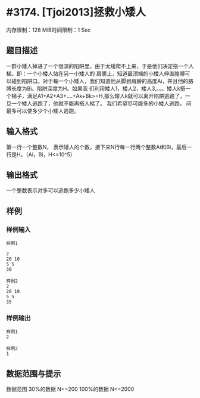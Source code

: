 # #3174. [Tjoi2013]拯救小矮人

内存限制：128 MiB时间限制：1 Sec

## 题目描述

一群小矮人掉进了一个很深的陷阱里，由于太矮爬不上来，于是他们决定搭一个人梯。即：一个小矮人站在另一小矮人的 肩膀上，知道最顶端的小矮人伸直胳膊可以碰到陷阱口。对于每一个小矮人，我们知道他从脚到肩膀的高度Ai，并且他的胳膊长度为Bi。陷阱深度为H。如果我 们利用矮人1，矮人2，矮人3,。。。矮人k搭一个梯子，满足A1+A2+A3+....+Ak+Bk>=H,那么矮人k就可以离开陷阱逃跑了，一 旦一个矮人逃跑了，他就不能再搭人梯了。
我们希望尽可能多的小矮人逃跑， 问最多可以使多少个小矮人逃跑。


## 输入格式

第一行一个整数N， 表示矮人的个数，接下来N行每一行两个整数Ai和Bi，最后一行是H。（Ai，Bi，H<=10^5）

## 输出格式

一个整数表示对多可以逃跑多少小矮人

## 样例

### 样例输入

    
    样例1
    
    2
    20 10
    5 5
    30
    
    样例2
    2
    20 10
    5 5
    35
    

### 样例输出

    
    样例1
    2
    
    样例2
    1
    

## 数据范围与提示

数据范围
30%的数据 N<=200
100%的数据 N<=2000

